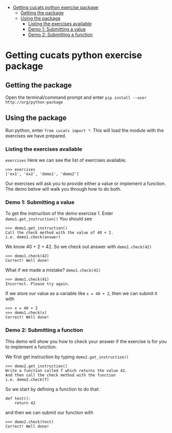 <!-- MarkdownTOC depth=6 bracket=round autolink=true -->

- [Getting cucats python exercise package](#getting-cucats-python-exercise-package)
    - [Getting the package](#getting-the-package)
    - [Using the package](#using-the-package)
        - [Listing the exercises available](#listing-the-exercises-available)
        - [Demo 1: Submitting a value](#demo-1-submitting-a-value)
        - [Demo 2: Submitting a function](#demo-2-submitting-a-function)

<!-- /MarkdownTOC -->

# Getting cucats python exercise package

## Getting the package

Open the terminal/command prompt and enter 
`pip install --user http://org/python-package`

## Using the package

Run python, enter `from cucats import *`.
This will load the module with the exercises we have prepared.

### Listing the exercises available
`exercises`
Here we can see the list of exercises available.

    >>> exercises
    ['ex1', 'ex2', 'demo1', 'demo2']  

Our exercises will ask you to provide either a value or implement a function. The demo below will walk you through how to do both.

### Demo 1: Submitting a value
To get the instruction of the demo exercise 1. Enter
`demo1.get_instruction()`
You should see 
 
    >>> demo1.get_instruction()
    Call the check method with the value of 40 + 2.
    i.e. demo1.check(answer)

We know 40 + 2 = 42. So we check out answer with
`demo1.check(42)`

    >>> demo1.check(42)            
    Correct! Well done!

What if we made a mistake?
`demo1.check(41)`

    >>> demo1.check(41)   
    Incorrect. Please try again. 

If we store our value as a variable like `x = 40 + 2`, then we can submit it with 

    >>> x = 40 + 2
    >>> demo1.check(x)
    Correct! Well done!


### Demo 2: Submitting a function
This demo will show you how to check your answer if the exercise is for you to implement a function.

We first get instruction by typing 
`demo2.get_instruction()`

    >>> demo2.get_instruction()
    Write a function called f which returns the value 42.
    And then call the check method with the function
    i.e. demo2.check(f)

So we start by defining a function to do that:

    def test():
        return 42

and then we can submit our function with

    >>> demo2.check(test)   
    Correct! Well done!